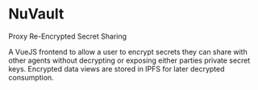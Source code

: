 # NuVault
Proxy Re-Encrypted Secret Sharing

A VueJS frontend to allow a user to encrypt secrets they can share with other agents without decrypting or exposing either parties private secret keys. Encrypted data views are stored in IPFS for later decrypted consumption.
